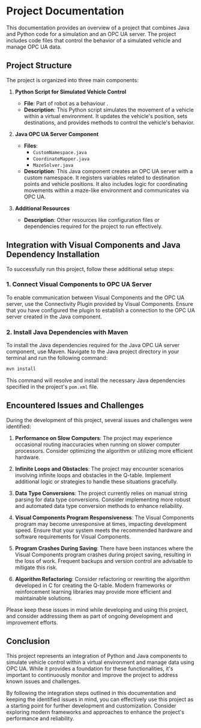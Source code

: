 # Project Documentation

This documentation provides an overview of a project that combines Java and Python code for a simulation and an OPC UA server. The project includes code files that control the behavior of a simulated vehicle and manage OPC UA data.

## Project Structure

The project is organized into three main components:

1. **Python Script for Simulated Vehicle Control**
   - **File**: Part of robot as a behaviour .
   - **Description**: This Python script simulates the movement of a vehicle within a virtual environment. It updates the vehicle's position, sets destinations, and provides methods to control the vehicle's behavior.

2. **Java OPC UA Server Component**
   - **Files**:
     - `CustomNamespace.java`
     - `CoordinateMapper.java`
     - `MazeSolver.java`
   - **Description**: This Java component creates an OPC UA server with a custom namespace. It registers variables related to destination points and vehicle positions. It also includes logic for coordinating movements within a maze-like environment and communicates via OPC UA.

3. **Additional Resources**
   - **Description**: Other resources like configuration files or dependencies required for the project to run effectively.

## Integration with Visual Components and Java Dependency Installation

To successfully run this project, follow these additional setup steps:

### 1. Connect Visual Components to OPC UA Server

To enable communication between Visual Components and the OPC UA server, use the Connectivity Plugin provided by Visual Components. Ensure that you have configured the plugin to establish a connection to the OPC UA server created in the Java component.

### 2. Install Java Dependencies with Maven

To install the Java dependencies required for the Java OPC UA server component, use Maven. Navigate to the Java project directory in your terminal and run the following command:

```bash
mvn install
```

This command will resolve and install the necessary Java dependencies specified in the project's `pom.xml` file.

## Encountered Issues and Challenges

During the development of this project, several issues and challenges were identified:

1. **Performance on Slow Computers**: The project may experience occasional routing inaccuracies when running on slower computer processors. Consider optimizing the algorithm or utilizing more efficient hardware.

2. **Infinite Loops and Obstacles**: The project may encounter scenarios involving infinite loops and obstacles in the Q-table. Implement additional logic or strategies to handle these situations gracefully.

3. **Data Type Conversions**: The project currently relies on manual string parsing for data type conversions. Consider implementing more robust and automated data type conversion methods to enhance reliability.

4. **Visual Components Program Responsiveness**: The Visual Components program may become unresponsive at times, impacting development speed. Ensure that your system meets the recommended hardware and software requirements for Visual Components.

5. **Program Crashes During Saving**: There have been instances where the Visual Components program crashes during project saving, resulting in the loss of work. Frequent backups and version control are advisable to mitigate this risk.

6. **Algorithm Refactoring**: Consider refactoring or rewriting the algorithm developed in C for creating the Q-table. Modern frameworks or reinforcement learning libraries may provide more efficient and maintainable solutions.

Please keep these issues in mind while developing and using this project, and consider addressing them as part of ongoing development and improvement efforts.

## Conclusion

This project represents an integration of Python and Java components to simulate vehicle control within a virtual environment and manage data using OPC UA. While it provides a foundation for these functionalities, it's important to continuously monitor and improve the project to address known issues and challenges.

By following the integration steps outlined in this documentation and keeping the identified issues in mind, you can effectively use this project as a starting point for further development and customization. Consider exploring modern frameworks and approaches to enhance the project's performance and reliability.
